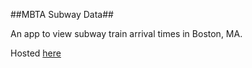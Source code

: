 ##MBTA Subway Data##

An app to view subway train arrival times in Boston, MA.

Hosted [here](http://www.lasttra.in/)
